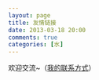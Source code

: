 ```yaml
---
layout: page
title: 友情链接
date: 2013-03-18 20:00
comments: true
categories: [水]
---
```


欢迎交流~（[我的联系方式](/about)）
